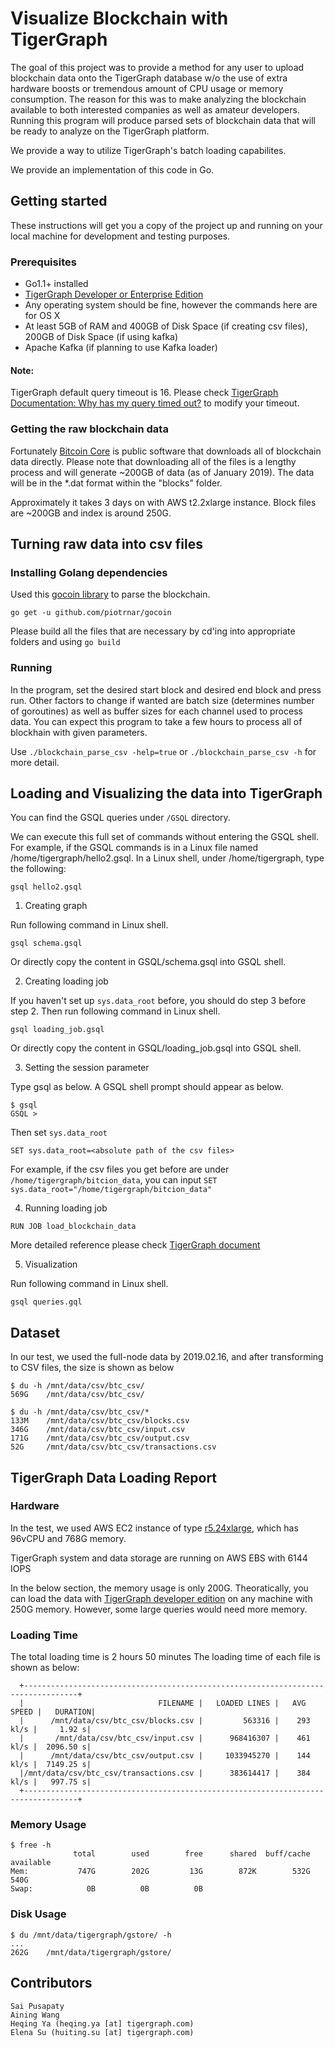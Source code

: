 # Visualize Blockchain with TigerGraph

The goal of this project was to provide a method for any user to upload blockchain data onto the TigerGraph database w/o the use of extra hardware boosts or tremendous amount of CPU usage or memory consumption. The reason for this was to make analyzing the blockchain available to both interested companies as well as amateur developers. Running this program will produce parsed sets of blockchain data that will be ready to analyze on the TigerGraph platform.

We provide a way to utilize TigerGraph's batch loading capabilites.

We provide an implementation of this code in Go.

## Getting started

These instructions will get you a copy of the project up and running on your local machine for development and testing purposes.

### Prerequisites

* Go1.1+ installed
* [TigerGraph Developer or Enterprise Edition](https://www.tigergraph.com/download/)
* Any operating system should be fine, however the commands here are for OS X
* At least 5GB of RAM and 400GB of Disk Space (if creating csv files), 200GB of Disk Space (if using kafka)
* Apache Kafka (if planning to use Kafka loader)

#### Note:
TigerGraph default query timeout is 16. Please check [TigerGraph Documentation: Why has my query timed out?](https://docs.tigergraph.com/admin/admin-guide/system-administration-faqs#TigerGraphSystemAdministrationFAQs-Whyhasmyrequesttimedout?) to modify your timeout.

### Getting the raw blockchain data

Fortunately [Bitcoin Core](https://bitcoin.org/en/download) is public software that downloads all of blockchain data directly. Please note that downloading all of the files is a lengthy process and will generate ~200GB of data (as of January 2019). The data will be in the *.dat format within the "blocks" folder.

Approximately it takes 3 days on with AWS t2.2xlarge instance. Block files are ~200GB and index is around 250G.

## Turning raw data into csv files

### Installing Golang dependencies

Used this [gocoin library](github.com/piotrnar/gocoin) to parse the blockchain. 

```
go get -u github.com/piotrnar/gocoin
```

Please build all the files that are necessary by cd'ing into appropriate folders and using `go build`

### Running

In the program, set the desired start block and desired end block and press run. Other factors to change if wanted are batch size (determines number of goroutines) as well as buffer sizes for each channel used to process data. You can expect this program to take a few hours to process all of blockhain with given parameters.

Use `./blockchain_parse_csv -help=true` or `./blockchain_parse_csv -h` for more detail.


## Loading and Visualizing the data into TigerGraph

You can find the GSQL queries under `/GSQL` directory. 

We can execute this full set of commands without entering the GSQL shell. For example, if the GSQL commands is in a Linux file named /home/tigergraph/hello2.gsql. In a Linux shell, under /home/tigergraph, type the following:

```
gsql hello2.gsql
```

1. Creating graph

Run following command in Linux shell.

```
gsql schema.gsql
```

Or directly copy the content in GSQL/schema.gsql into GSQL shell.

2. Creating loading job

If you haven't set up `sys.data_root` before, you should do step 3 before step 2. Then run following command in Linux shell.

```
gsql loading_job.gsql
```

Or directly copy the content in GSQL/loading_job.gsql into GSQL shell.


3. Setting the session parameter

Type gsql as below. A GSQL shell prompt should appear as below.

```
$ gsql 
GSQL >
```
Then set `sys.data_root`

```
SET sys.data_root=<absolute path of the csv files>
```

For example, if the csv files you get before are under `/home/tigergraph/bitcion_data`, you can input `SET sys.data_root="/home/tigergraph/bitcion_data"`

4. Running loading job 

```
RUN JOB load_blockchain_data
```
More detailed reference please check [TigerGraph document](https://docs.tigergraph.com/dev/gsql-ref/ddl-and-loading/creating-a-loading-job)

5. Visualization

Run following command in Linux shell.

```
gsql queries.gql
```

## Dataset
In our test, we used the full-node data by 2019.02.16, and after transforming to CSV files, the size is shown as below
```
$ du -h /mnt/data/csv/btc_csv/
569G    /mnt/data/csv/btc_csv/

$ du -h /mnt/data/csv/btc_csv/*
133M    /mnt/data/csv/btc_csv/blocks.csv
346G    /mnt/data/csv/btc_csv/input.csv
171G    /mnt/data/csv/btc_csv/output.csv
52G     /mnt/data/csv/btc_csv/transactions.csv
```
## TigerGraph Data Loading Report
### Hardware
In the test, we used AWS EC2 instance of type [r5.24xlarge](https://aws.amazon.com/ec2/instance-types/r5/), which has 96vCPU and 768G memory.

TigerGraph system and data storage are running on AWS EBS with 6144 IOPS

In the below section, the memory usage is only 200G. Theoratically, you can load the data with [TigerGraph developer edition](https://www.tigergraph.com/developer/) on any machine with 250G memory. However, some large queries would need more memory.

### Loading Time
The total loading time is 2 hours 50 minutes
The loading time of each file is shown as below:
```
  +----------------------------------------------------------------------------------+
  |                              FILENAME |   LOADED LINES |   AVG SPEED |   DURATION|
  |      /mnt/data/csv/btc_csv/blocks.csv |         563316 |    293 kl/s |     1.92 s|
  |       /mnt/data/csv/btc_csv/input.csv |      968416307 |    461 kl/s |  2096.50 s|
  |      /mnt/data/csv/btc_csv/output.csv |     1033945270 |    144 kl/s |  7149.25 s|
  |/mnt/data/csv/btc_csv/transactions.csv |      383614417 |    384 kl/s |   997.75 s|
  +----------------------------------------------------------------------------------+
```

### Memory Usage
```
$ free -h
              total        used        free      shared  buff/cache   available
Mem:           747G        202G         13G        872K        532G        540G
Swap:            0B          0B          0B
```

### Disk Usage
```
$ du /mnt/data/tigergraph/gstore/ -h
...
262G    /mnt/data/tigergraph/gstore/
```

## Contributors
```
Sai Pusapaty
Aining Wang
Heqing Ya (heqing.ya [at] tigergraph.com)
Elena Su (huiting.su [at] tigergraph.com)
```
